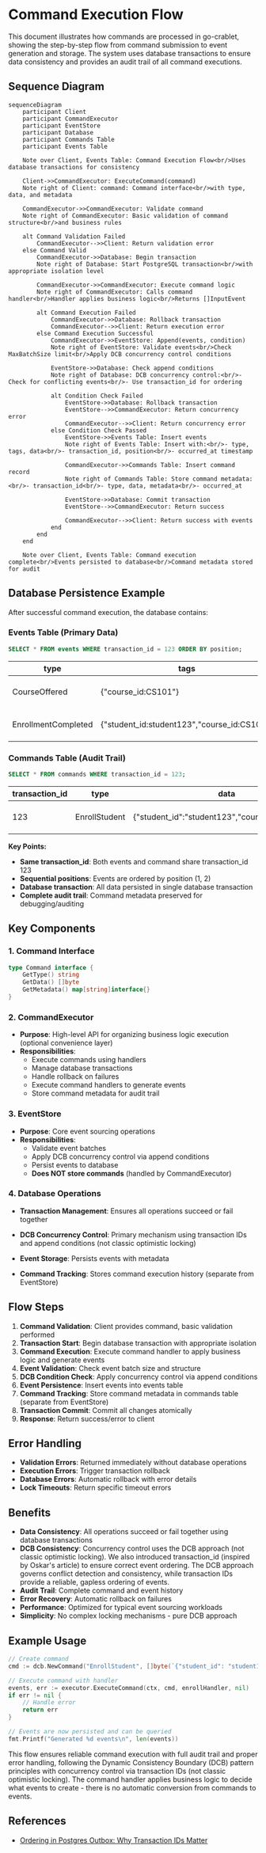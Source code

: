 # Command Execution Flow

This document illustrates how commands are processed in go-crablet, showing the step-by-step flow from command submission to event generation and storage. The system uses database transactions to ensure data consistency and provides an audit trail of all command executions.

## Sequence Diagram

```mermaid
sequenceDiagram
    participant Client
    participant CommandExecutor
    participant EventStore
    participant Database
    participant Commands Table
    participant Events Table

    Note over Client, Events Table: Command Execution Flow<br/>Uses database transactions for consistency

    Client->>CommandExecutor: ExecuteCommand(command)
    Note right of Client: command: Command interface<br/>with type, data, and metadata

    CommandExecutor->>CommandExecutor: Validate command
    Note right of CommandExecutor: Basic validation of command structure<br/>and business rules

    alt Command Validation Failed
        CommandExecutor-->>Client: Return validation error
    else Command Valid
        CommandExecutor->>Database: Begin transaction
        Note right of Database: Start PostgreSQL transaction<br/>with appropriate isolation level

        CommandExecutor->>CommandExecutor: Execute command logic
        Note right of CommandExecutor: Calls command handler<br/>Handler applies business logic<br/>Returns []InputEvent

        alt Command Execution Failed
            CommandExecutor->>Database: Rollback transaction
            CommandExecutor-->>Client: Return execution error
        else Command Execution Successful
            CommandExecutor->>EventStore: Append(events, condition)
            Note right of EventStore: Validate events<br/>Check MaxBatchSize limit<br/>Apply DCB concurrency control conditions

            EventStore->>Database: Check append conditions
            Note right of Database: DCB concurrency control:<br/>- Check for conflicting events<br/>- Use transaction_id for ordering

            alt Condition Check Failed
                EventStore->>Database: Rollback transaction
                EventStore-->>CommandExecutor: Return concurrency error
                CommandExecutor-->>Client: Return concurrency error
            else Condition Check Passed
                EventStore->>Events Table: Insert events
                Note right of Events Table: Insert with:<br/>- type, tags, data<br/>- transaction_id, position<br/>- occurred_at timestamp

                CommandExecutor->>Commands Table: Insert command record
                Note right of Commands Table: Store command metadata:<br/>- transaction_id<br/>- type, data, metadata<br/>- occurred_at

                EventStore->>Database: Commit transaction
                EventStore-->>CommandExecutor: Return success

                CommandExecutor-->>Client: Return success with events
            end
        end
    end

    Note over Client, Events Table: Command execution complete<br/>Events persisted to database<br/>Command metadata stored for audit
```

## Database Persistence Example

After successful command execution, the database contains:

### Events Table (Primary Data)
```sql
SELECT * FROM events WHERE transaction_id = 123 ORDER BY position;
```

| type | tags | data | transaction_id | position | occurred_at |
|------|------|------|----------------|----------|-------------|
| CourseOffered | {"course_id:CS101"} | {"course_id":"CS101","title":"Introduction to Computer Science","credits":3,"capacity":30} | 123 | 1 | 2024-01-15 10:30:00 |
| EnrollmentCompleted | {"student_id:student123","course_id:CS101"} | {"student_id":"student123","course_id":"CS101","grade":"A"} | 123 | 2 | 2024-01-15 10:30:00 |

### Commands Table (Audit Trail)
```sql
SELECT * FROM commands WHERE transaction_id = 123;
```

| transaction_id | type | data | metadata | occurred_at |
|----------------|------|------|----------|-------------|
| 123 | EnrollStudent | {"student_id":"student123","course_id":"CS101"} | {"user_id":"user456","session_id":"sess789"} | 2024-01-15 10:30:00 |

**Key Points:**
- **Same transaction_id**: Both events and command share transaction_id 123
- **Sequential positions**: Events are ordered by position (1, 2)
- **Database transaction**: All data persisted in single database transaction
- **Complete audit trail**: Command metadata preserved for debugging/auditing

## Key Components

### 1. Command Interface
```go
type Command interface {
    GetType() string
    GetData() []byte
    GetMetadata() map[string]interface{}
}
```

### 2. CommandExecutor
- **Purpose**: High-level API for organizing business logic execution (optional convenience layer)
- **Responsibilities**:
  - Execute commands using handlers
  - Manage database transactions
  - Handle rollback on failures
  - Execute command handlers to generate events
  - Store command metadata for audit trail

### 3. EventStore
- **Purpose**: Core event sourcing operations
- **Responsibilities**:
  - Validate event batches
  - Apply DCB concurrency control via append conditions
  - Persist events to database
  - **Does NOT store commands** (handled by CommandExecutor)

### 4. Database Operations
- **Transaction Management**: Ensures all operations succeed or fail together
- **DCB Concurrency Control**: Primary mechanism using transaction IDs and append conditions (not classic optimistic locking)

- **Event Storage**: Persists events with metadata
- **Command Tracking**: Stores command execution history (separate from EventStore)

## Flow Steps

1. **Command Validation**: Client provides command, basic validation performed
2. **Transaction Start**: Begin database transaction with appropriate isolation
3. **Command Execution**: Execute command handler to apply business logic and generate events
4. **Event Validation**: Check event batch size and structure
5. **DCB Condition Check**: Apply concurrency control via append conditions
6. **Event Persistence**: Insert events into events table
7. **Command Tracking**: Store command metadata in commands table (separate from EventStore)
8. **Transaction Commit**: Commit all changes atomically
9. **Response**: Return success/error to client

## Error Handling

- **Validation Errors**: Returned immediately without database operations
- **Execution Errors**: Trigger transaction rollback
- **Database Errors**: Automatic rollback with error details
- **Lock Timeouts**: Return specific timeout errors

## Benefits

- **Data Consistency**: All operations succeed or fail together using database transactions
- **DCB Consistency**: Concurrency control uses the DCB approach (not classic optimistic locking). We also introduced transaction_id (inspired by Oskar's article) to ensure correct event ordering. The DCB approach governs conflict detection and consistency, while transaction IDs provide a reliable, gapless ordering of events.
- **Audit Trail**: Complete command and event history
- **Error Recovery**: Automatic rollback on failures
- **Performance**: Optimized for typical event sourcing workloads
- **Simplicity**: No complex locking mechanisms - pure DCB approach


## Example Usage

```go
// Create command
cmd := dcb.NewCommand("EnrollStudent", []byte(`{"student_id": "student123", "course_id": "CS101"}`), nil)

// Execute command with handler
events, err := executor.ExecuteCommand(ctx, cmd, enrollHandler, nil)
if err != nil {
    // Handle error
    return err
}

// Events are now persisted and can be queried
fmt.Printf("Generated %d events\n", len(events))
```

This flow ensures reliable command execution with full audit trail and proper error handling, following the Dynamic Consistency Boundary (DCB) pattern principles with concurrency control via transaction IDs (not classic optimistic locking). The command handler applies business logic to decide what events to create - there is no automatic conversion from commands to events.

## References

- [Ordering in Postgres Outbox: Why Transaction IDs Matter](https://event-driven.io/en/ordering_in_postgres_outbox/)

